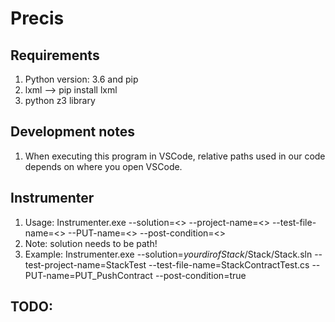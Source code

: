 # Precis

## Requirements
1. Python version: 3.6 and pip
2. lxml --> pip install lxml
3. python z3 library

## Development notes
1. When executing this program in VSCode, relative paths used in our code depends on where you open VSCode.

## Instrumenter
1. Usage: Instrumenter.exe --solution=<> --project-name=<> --test-file-name=<> --PUT-name=<> --post-condition=<>
2. Note: solution needs to be path!
3. Example: Instrumenter.exe --solution=$your dir of Stack$/Stack/Stack.sln --test-project-name=StackTest --test-file-name=StackContractTest.cs --PUT-name=PUT_PushContract  --post-condition=true

## TODO:
